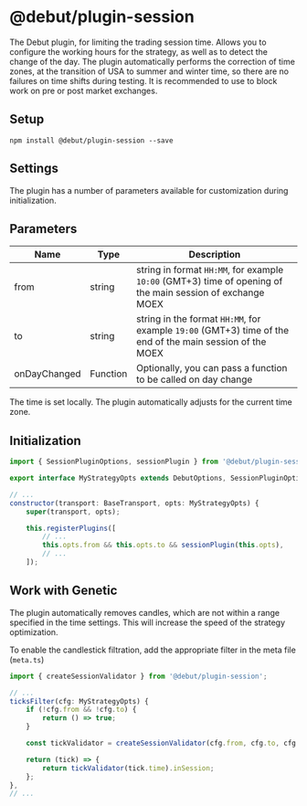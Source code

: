 # @debut/plugin-session
The Debut plugin, for limiting the trading session time. Allows you to configure the working hours for the strategy, as well as to detect the change of the day. The plugin automatically performs the correction of time zones, at the transition of USA to summer and winter time, so there are no failures on time shifts during testing. It is recommended to use to block work on pre or post market exchanges.

## Setup

```
npm install @debut/plugin-session --save
```

## Settings
The plugin has a number of parameters available for customization during initialization.

## Parameters
| Name | Type | Description |
|-----------|----------|------------|
| from | string | string in format `HH:MM`, for example `10:00` (GMT+3) time of opening of the main session of exchange MOEX |
| to | string | string in the format `HH:MM`, for example `19:00` (GMT+3) time of the end of the main session of the MOEX |
| onDayChanged | Function | Optionally, you can pass a function to be called on day change |

The time is set locally. The plugin automatically adjusts for the current time zone.
## Initialization
```javascript
import { SessionPluginOptions, sessionPlugin } from '@debut/plugin-session';

export interface MyStrategyOpts extends DebutOptions, SessionPluginOptions;

// ...
constructor(transport: BaseTransport, opts: MyStrategyOpts) {
    super(transport, opts);

    this.registerPlugins([
        // ...
        this.opts.from && this.opts.to && sessionPlugin(this.opts),
        // ...
    ]);
```

## Work with Genetic
The plugin automatically removes candles, which are not within a range specified in the time settings. This will increase the speed of the strategy optimization.

To enable the candlestick filtration, add the appropriate filter in the meta file (`meta.ts`)

```javascript
import { createSessionValidator } from '@debut/plugin-session';

// ...
ticksFilter(cfg: MyStrategyOpts) {
    if (!cfg.from && !cfg.to) {
        return () => true;
    }

    const tickValidator = createSessionValidator(cfg.from, cfg.to, cfg.noTimeSwitching);

    return (tick) => {
        return tickValidator(tick.time).inSession;
    };
},
// ...

```
